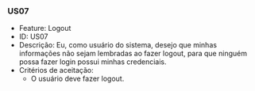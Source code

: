 ### US07

- Feature: Logout
- ID: US07
- Descrição: Eu, como usuário do sistema, desejo que minhas informações não sejam lembradas ao fazer logout, para que ninguém possa fazer login possui minhas credenciais.
- Critérios de aceitação:
  *  O usuário deve fazer logout.
  